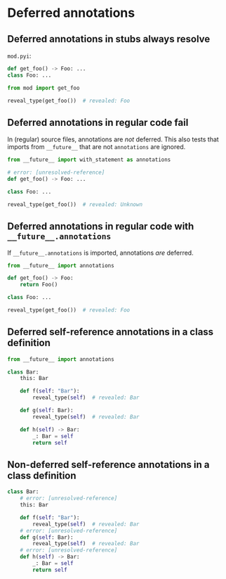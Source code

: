 # Deferred annotations

## Deferred annotations in stubs always resolve

`mod.pyi`:

```pyi
def get_foo() -> Foo: ...
class Foo: ...
```

```py
from mod import get_foo

reveal_type(get_foo())  # revealed: Foo
```

## Deferred annotations in regular code fail

In (regular) source files, annotations are *not* deferred. This also tests that imports from
`__future__` that are not `annotations` are ignored.

```py
from __future__ import with_statement as annotations

# error: [unresolved-reference]
def get_foo() -> Foo: ...

class Foo: ...

reveal_type(get_foo())  # revealed: Unknown
```

## Deferred annotations in regular code with `__future__.annotations`

If `__future__.annotations` is imported, annotations *are* deferred.

```py
from __future__ import annotations

def get_foo() -> Foo:
    return Foo()

class Foo: ...

reveal_type(get_foo())  # revealed: Foo
```

## Deferred self-reference annotations in a class definition

```py
from __future__ import annotations

class Bar:
    this: Bar

    def f(self: "Bar"):
        reveal_type(self)  # revealed: Bar

    def g(self: Bar):
        reveal_type(self)  # revealed: Bar

    def h(self) -> Bar:
        _: Bar = self
        return self
```

## Non-deferred self-reference annotations in a class definition

```py
class Bar:
    # error: [unresolved-reference]
    this: Bar

    def f(self: "Bar"):
        reveal_type(self)  # revealed: Bar
    # error: [unresolved-reference]
    def g(self: Bar):
        reveal_type(self)  # revealed: Bar
    # error: [unresolved-reference]
    def h(self) -> Bar:
        _: Bar = self
        return self
```
